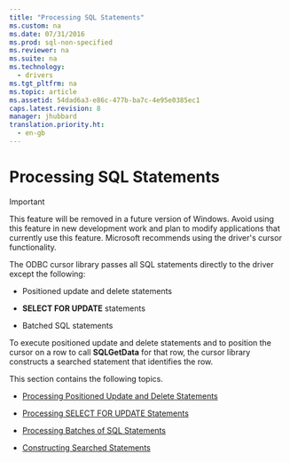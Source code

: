 ```yaml
---
title: "Processing SQL Statements"
ms.custom: na
ms.date: 07/31/2016
ms.prod: sql-non-specified
ms.reviewer: na
ms.suite: na
ms.technology: 
  - drivers
ms.tgt_pltfrm: na
ms.topic: article
ms.assetid: 54dad6a3-e86c-477b-ba7c-4e95e0385ec1
caps.latest.revision: 8
manager: jhubbard
translation.priority.ht: 
  - en-gb
---
```

# Processing SQL Statements
> [!IMPORTANT]  
>  This feature will be removed in a future version of Windows. Avoid using this feature in new development work and plan to modify applications that currently use this feature. Microsoft recommends using the driver's cursor functionality.  
  
 The ODBC cursor library passes all SQL statements directly to the driver except the following:  
  
-   Positioned update and delete statements  
  
-   **SELECT FOR UPDATE** statements  
  
-   Batched SQL statements  
  
 To execute positioned update and delete statements and to position the cursor on a row to call **SQLGetData** for that row, the cursor library constructs a searched statement that identifies the row.  
  
 This section contains the following topics.  
  
-   [Processing Positioned Update and Delete Statements](../content/Processing-Positioned-Update-and-Delete-Statements.md)  
  
-   [Processing SELECT FOR UPDATE Statements](../content/Processing-SELECT-FOR-UPDATE-Statements.md)  
  
-   [Processing Batches of SQL Statements](../content/Processing-Batches-of-SQL-Statements.md)  
  
-   [Constructing Searched Statements](../content/Constructing-Searched-Statements.md)